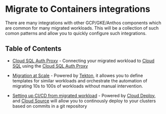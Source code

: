 # Migrate to Containers integrations

There are many integrations with other GCP/GKE/Anthos components which are common for many migrated workloads. This will be a collection of such comon patterns and allow you to quickly configure such integrations. 

## Table of Contents
* [Cloud SQL Auth Proxy](./cloudsql-proxy) - Connecting your migrated workload to [Cloud SQL](https://cloud.google.com/sql) using the [Cloud SQL Auth Proxy](https://cloud.google.com/sql/docs/mysql/sql-proxy)

* [Migration at Scale](./pipeline) - Powered by [Tekton](https://tekton.dev/), it allowes you to define templates for similar workloads and orchestrate the automation of migrating 10s to 100s of workloads without manual intervention. 

* [Setting up CI/CD from migrated workload](./cloud-deploy-pipeline/) - Powered by [Cloud Deploy](https://cloud.google.com/deploy), and [Cloud Source](https://cloud.google.com/source-repositories) will allow you to continously deploy to your clusters based on commits in a git repository 
